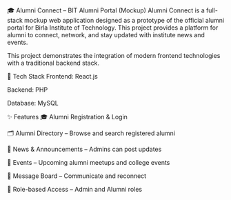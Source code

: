 🎓 Alumni Connect – BIT Alumni Portal (Mockup)
Alumni Connect is a full-stack mockup web application designed as a prototype of the official alumni portal for Birla Institute of Technology. This project provides a platform for alumni to connect, network, and stay updated with institute news and events.

This project demonstrates the integration of modern frontend technologies with a traditional backend stack.

🔧 Tech Stack
Frontend: React.js

Backend: PHP

Database: MySQL

✨ Features
🎓 Alumni Registration & Login

🗂️ Alumni Directory – Browse and search registered alumni

📣 News & Announcements – Admins can post updates

📅 Events – Upcoming alumni meetups and college events

💬 Message Board – Communicate and reconnect

🔐 Role-based Access – Admin and Alumni roles
